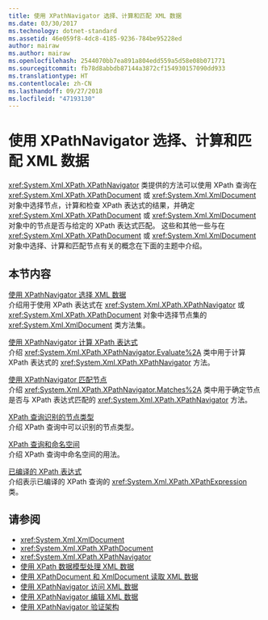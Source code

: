 ```yaml
---
title: 使用 XPathNavigator 选择、计算和匹配 XML 数据
ms.date: 03/30/2017
ms.technology: dotnet-standard
ms.assetid: 46e059f8-4dc8-4185-9236-784be95228ed
author: mairaw
ms.author: mairaw
ms.openlocfilehash: 2544070bb7ea891a804edd559a5d58e08b071771
ms.sourcegitcommit: fb78d8abbdb87144a3872cf154930157090dd933
ms.translationtype: HT
ms.contentlocale: zh-CN
ms.lasthandoff: 09/27/2018
ms.locfileid: "47193130"
---
```

# <a name="selecting-evaluating-and-matching-xml-data-using-xpathnavigator"></a>使用 XPathNavigator 选择、计算和匹配 XML 数据
<xref:System.Xml.XPath.XPathNavigator> 类提供的方法可以使用 XPath 查询在 <xref:System.Xml.XPath.XPathDocument> 或 <xref:System.Xml.XmlDocument> 对象中选择节点，计算和检查 XPath 表达式的结果，并确定 <xref:System.Xml.XPath.XPathDocument> 或 <xref:System.Xml.XmlDocument> 对象中的节点是否与给定的 XPath 表达式匹配。 这些和其他一些与在 <xref:System.Xml.XPath.XPathDocument> 或 <xref:System.Xml.XmlDocument> 对象中选择、计算和匹配节点有关的概念在下面的主题中介绍。  
  
## <a name="in-this-section"></a>本节内容  
 [使用 XPathNavigator 选择 XML 数据](../../../../docs/standard/data/xml/select-xml-data-using-xpathnavigator.md)  
 介绍用于使用 XPath 表达式在 <xref:System.Xml.XPath.XPathNavigator> 或 <xref:System.Xml.XPath.XPathDocument> 对象中选择节点集的 <xref:System.Xml.XmlDocument> 类方法集。  
  
 [使用 XPathNavigator 计算 XPath 表达式](../../../../docs/standard/data/xml/evaluate-xpath-expressions-using-xpathnavigator.md)  
 介绍 <xref:System.Xml.XPath.XPathNavigator.Evaluate%2A> 类中用于计算 XPath 表达式的 <xref:System.Xml.XPath.XPathNavigator> 方法。  
  
 [使用 XPathNavigator 匹配节点](../../../../docs/standard/data/xml/matching-nodes-using-xpathnavigator.md)  
 介绍 <xref:System.Xml.XPath.XPathNavigator.Matches%2A> 类中用于确定节点是否与 XPath 表达式匹配的 <xref:System.Xml.XPath.XPathNavigator> 方法。  
  
 [XPath 查询识别的节点类型](../../../../docs/standard/data/xml/node-types-recognized-with-xpath-queries.md)  
 介绍 XPath 查询中可以识别的节点类型。  
  
 [XPath 查询和命名空间](../../../../docs/standard/data/xml/xpath-queries-and-namespaces.md)  
 介绍 XPath 查询中命名空间的用法。  
  
 [已编译的 XPath 表达式](../../../../docs/standard/data/xml/compiled-xpath-expressions.md)  
 介绍表示已编译的 XPath 查询的 <xref:System.Xml.XPath.XPathExpression> 类。  
  
## <a name="see-also"></a>请参阅

- <xref:System.Xml.XmlDocument>  
- <xref:System.Xml.XPath.XPathDocument>  
- <xref:System.Xml.XPath.XPathNavigator>  
- [使用 XPath 数据模型处理 XML 数据](../../../../docs/standard/data/xml/process-xml-data-using-the-xpath-data-model.md)  
- [使用 XPathDocument 和 XmlDocument 读取 XML 数据](../../../../docs/standard/data/xml/reading-xml-data-using-xpathdocument-and-xmldocument.md)  
- [使用 XPathNavigator 访问 XML 数据](../../../../docs/standard/data/xml/accessing-xml-data-using-xpathnavigator.md)  
- [使用 XPathNavigator 编辑 XML 数据](../../../../docs/standard/data/xml/editing-xml-data-using-xpathnavigator.md)  
- [使用 XPathNavigator 验证架构](../../../../docs/standard/data/xml/schema-validation-using-xpathnavigator.md)

